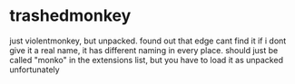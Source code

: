 # trashedmonkey
just violentmonkey, but unpacked.
found out that edge cant find it if i dont give it a real name, it has different naming in every place. should just be called "monko" in the extensions list, but you have to load it as unpacked unfortunately
